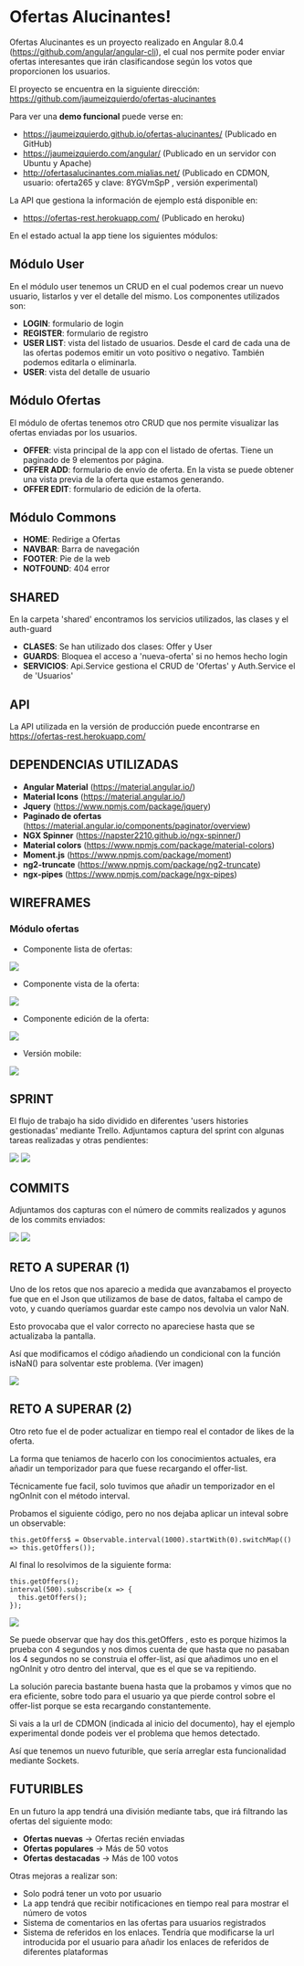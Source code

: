 # Ofertas Alucinantes!

Ofertas Alucinantes es un proyecto realizado en Angular 8.0.4 (https://github.com/angular/angular-cli), el cual nos permite poder enviar ofertas interesantes que irán clasificandose según los votos que proporcionen los usuarios.

El proyecto se encuentra en la siguiente dirección: https://github.com/jaumeizquierdo/ofertas-alucinantes

Para ver una **demo funcional**	 puede verse en: 

- https://jaumeizquierdo.github.io/ofertas-alucinantes/ (Publicado en GitHub)
- https://jaumeizquierdo.com/angular/ (Publicado en un servidor con Ubuntu y Apache)
- http://ofertasalucinantes.com.mialias.net/ (Publicado en CDMON, usuario: oferta265 y clave: 8YGVmSpP , versión experimental)

La API que gestiona la información de ejemplo está disponible en:

-  https://ofertas-rest.herokuapp.com/ (Publicado en heroku)

En el estado actual la app tiene los siguientes módulos:

## Módulo User

En el módulo user tenemos un CRUD en el cual podemos crear un nuevo usuario, listarlos y ver el detalle del mismo.
Los componentes utilizados son:

- **LOGIN**: formulario de login
- **REGISTER**: formulario de registro
- **USER LIST**: vista del listado de usuarios. Desde el card de cada una de las ofertas podemos emitir un voto positivo o negativo. También podemos editarla o eliminarla.
- **USER**: vista del detalle de usuario

## Módulo Ofertas

El módulo de ofertas tenemos otro CRUD que nos permite visualizar las ofertas enviadas por los usuarios.

- **OFFER**: vista principal de la app con el listado de ofertas. Tiene un paginado de 9 elementos por página.
- **OFFER ADD**: formulario de envío de oferta. En la vista se puede obtener una vista previa de la oferta que estamos generando.
- **OFFER EDIT**: formulario de edición de la oferta.

## Módulo Commons

- **HOME**: Redirige a Ofertas
- **NAVBAR**: Barra de navegación
- **FOOTER**: Pie de la web
- **NOTFOUND**: 404 error

## SHARED

En la carpeta 'shared' encontramos los servicios utilizados, las clases y el auth-guard

- **CLASES**: Se han utilizado dos clases: Offer y User
- **GUARDS**: Bloquea el acceso a 'nueva-oferta' si no hemos hecho login
- **SERVICIOS**: Api.Service gestiona el CRUD de 'Ofertas' y Auth.Service el de 'Usuarios'

 ## API

 La API utilizada en la versión de producción puede encontrarse en https://ofertas-rest.herokuapp.com/

## DEPENDENCIAS UTILIZADAS

- **Angular Material** (https://material.angular.io/)
- **Material Icons** (https://material.angular.io/)
- **Jquery** (https://www.npmjs.com/package/jquery)
- **Paginado de ofertas** (https://material.angular.io/components/paginator/overview)
- **NGX Spinner** (https://napster2210.github.io/ngx-spinner/)
- **Material colors** (https://www.npmjs.com/package/material-colors)
- **Moment.js** (https://www.npmjs.com/package/moment)
- **ng2-truncate** (https://www.npmjs.com/package/ng2-truncate)
- **ngx-pipes** (https://www.npmjs.com/package/ngx-pipes)

## WIREFRAMES

### Módulo ofertas

- Componente lista de ofertas:

<img src="https://i.imgur.com/BLuPXAI.png" data-canonical-src="https://i.imgur.com/BLuPXAI.png" />

- Componente vista de la oferta:

<img src="https://i.imgur.com/WKB4jDi.png" data-canonical-src="https://i.imgur.com/WKB4jDi.png" />

- Componente edición de la oferta:

<img src="https://i.imgur.com/60chHnO.png" data-canonical-src="https://i.imgur.com/60chHnO.png" />

- Versión mobile:

<img src="https://i.imgur.com/UuTBd9m.png" data-canonical-src="https://i.imgur.com/UuTBd9m.png" />

## SPRINT

El flujo de trabajo ha sido dividido en diferentes 'users histories gestionadas' mediante Trello. Adjuntamos captura del sprint con algunas tareas realizadas y otras pendientes:

<img src="https://i.imgur.com/UIIyIiF.png" data-canonical-src="https://i.imgur.com/UIIyIiF.png" />

<img src="https://i.imgur.com/aDEtWP7.png" data-canonical-src="https://i.imgur.com/aDEtWP7.png" />

## COMMITS

Adjuntamos dos capturas con el número de commits realizados y agunos de los commits enviados:

<img src="https://i.imgur.com/4Mwf4NK.png" data-canonical-src="https://i.imgur.com/4Mwf4NK.png" />
<img src="https://i.imgur.com/1VvDT5v.png" data-canonical-src="https://i.imgur.com/1VvDT5v.png" />

## RETO A SUPERAR (1)

Uno de los retos que nos aparecio a medida que avanzabamos el proyecto fue que en el Json que utilizamos de base de datos, faltaba el campo de voto, y cuando queríamos guardar este campo nos devolvia un valor NaN.

Esto provocaba que el valor correcto no apareciese hasta que se actualizaba la pantalla.

Así que modificamos el código añadiendo un condicional con la función isNaN() para solventar este problema. (Ver imagen)

<img src="https://i.imgur.com/miildcT.jpg" data-canonical-src="https://i.imgur.com/miildcT.jpg" />

## RETO A SUPERAR (2)

Otro reto fue el de poder actualizar en tiempo real el contador de likes de la oferta.

La forma que teniamos de hacerlo con los conocimientos actuales, era añadir un temporizador para que fuese recargando el offer-list.

Técnicamente fue facil, solo tuvimos que añadir un temporizador en el ngOnInit con el método interval.

Probamos el siguiente código, pero no nos dejaba aplicar un inteval sobre un observable:

	this.getOffers$ = Observable.interval(1000).startWith(0).switchMap(() => this.getOffers());

Al final lo resolvimos de la siguiente forma:

    this.getOffers();
    interval(500).subscribe(x => {
      this.getOffers();
    });

<img src="https://i.imgur.com/2viWK4i.jpg" data-canonical-src="https://i.imgur.com/2viWK4i.jpg" />

Se puede observar que hay dos this.getOffers , esto es porque hizimos la prueba con 4 segundos y nos dimos cuenta de que hasta que no pasaban los 4 segundos no se construia el offer-list, así que añadimos uno en el ngOnInit y otro dentro del interval, que es el que se va repitiendo.

La solución parecia bastante buena hasta que la probamos y vimos que no era eficiente, sobre todo para el usuario ya que pierde control sobre el offer-list porque se esta recargando constantemente.

Si vais a la url de CDMON (indicada al inicio del documento), hay el ejemplo experimental donde podeis ver el problema que hemos detectado.

Así que tenemos un nuevo futurible, que sería arreglar esta funcionalidad mediante Sockets.

## FUTURIBLES

En un futuro la app tendrá una división mediante tabs, que irá filtrando las ofertas del siguiente modo:

- **Ofertas nuevas** -> Ofertas recién enviadas
- **Ofertas populares** -> Más de 50 votos
- **Ofertas destacadas** -> Más de 100 votos

Otras mejoras a realizar son:

- Solo podrá tener un voto por usuario
- La app tendrá que recibir notificaciones en tiempo real para mostrar el número de votos
- Sistema de comentarios en las ofertas para usuarios registrados
- Sistema de referidos en los enlaces. Tendría que modificarse la url introducida por el usuario para añadir los enlaces de referidos de diferentes plataformas
